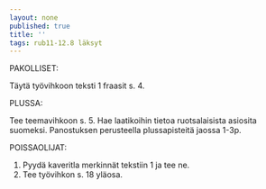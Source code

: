 ```yaml
---
layout: none
published: true
title: ''
tags: rub11-12.8 läksyt
---
```

PAKOLLISET:

Täytä työvihkoon teksti 1 fraasit s. 4.

PLUSSA:

Tee teemavihkoon s. 5. Hae laatikoihin tietoa ruotsalaisista asiosita suomeksi. Panostuksen perusteella plussapisteitä jaossa 1-3p.

POISSAOLIJAT:

1. Pyydä kaveritla merkinnät tekstiin 1 ja tee ne.
2. Tee työvihkon s. 18 yläosa.
